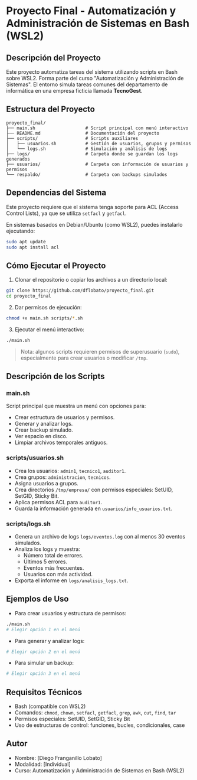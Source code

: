 # Proyecto Final - Automatización y Administración de Sistemas en Bash (WSL2)

## Descripción del Proyecto

Este proyecto automatiza tareas del sistema utilizando scripts en Bash sobre WSL2. Forma parte del curso "Automatización y Administración de Sistemas". El entorno simula tareas comunes del departamento de informática en una empresa ficticia llamada **TecnoGest**.

## Estructura del Proyecto

```
proyecto_final/
├── main.sh                   # Script principal con menú interactivo
├── README.md                 # Documentación del proyecto
├── scripts/                  # Scripts auxiliares
│   ├── usuarios.sh           # Gestión de usuarios, grupos y permisos
│   └── logs.sh               # Simulación y análisis de logs
├── logs/                     # Carpeta donde se guardan los logs generados
├── usuarios/                 # Carpeta con información de usuarios y permisos
└── respaldo/                 # Carpeta con backups simulados
```
## Dependencias del Sistema

Este proyecto requiere que el sistema tenga soporte para ACL (Access Control Lists), ya que se utiliza `setfacl` y `getfacl`.

En sistemas basados en Debian/Ubuntu (como WSL2), puedes instalarlo ejecutando:

```bash
sudo apt update
sudo apt install acl
```

## Cómo Ejecutar el Proyecto

1. Clonar el repositorio o copiar los archivos a un directorio local:

```bash
git clone https://github.com/dflobato/proyecto_final.git
cd proyecto_final
```

2. Dar permisos de ejecución:

```bash
chmod +x main.sh scripts/*.sh
```

3. Ejecutar el menú interactivo:

```bash
./main.sh
```

> Nota: algunos scripts requieren permisos de superusuario (`sudo`), especialmente para crear usuarios o modificar `/tmp`.

## Descripción de los Scripts

### main.sh

Script principal que muestra un menú con opciones para:

- Crear estructura de usuarios y permisos.
- Generar y analizar logs.
- Crear backup simulado.
- Ver espacio en disco.
- Limpiar archivos temporales antiguos.

### scripts/usuarios.sh

- Crea los usuarios: `admin1`, `tecnico1`, `auditor1`.
- Crea grupos: `administracion`, `tecnicos`.
- Asigna usuarios a grupos.
- Crea directorios `/tmp/empresa/` con permisos especiales: SetUID, SetGID, Sticky Bit.
- Aplica permisos ACL para `auditor1`.
- Guarda la información generada en `usuarios/info_usuarios.txt`.

### scripts/logs.sh

- Genera un archivo de logs `logs/eventos.log` con al menos 30 eventos simulados.
- Analiza los logs y muestra:
  - Número total de errores.
  - Últimos 5 errores.
  - Eventos más frecuentes.
  - Usuarios con más actividad.
- Exporta el informe en `logs/analisis_logs.txt`.

## Ejemplos de Uso

- Para crear usuarios y estructura de permisos:

```bash
./main.sh
# Elegir opción 1 en el menú
```

- Para generar y analizar logs:

```bash
# Elegir opción 2 en el menú
```

- Para simular un backup:

```bash
# Elegir opción 3 en el menú
```

## Requisitos Técnicos

- Bash (compatible con WSL2)
- Comandos: `chmod`, `chown`, `setfacl`, `getfacl`, `grep`, `awk`, `cut`, `find`, `tar`
- Permisos especiales: SetUID, SetGID, Sticky Bit
- Uso de estructuras de control: funciones, bucles, condicionales, case

## Autor

- Nombre: [Diego Franganillo Lobato]
- Modalidad: [Individual]
- Curso: Automatización y Administración de Sistemas en Bash (WSL2)
